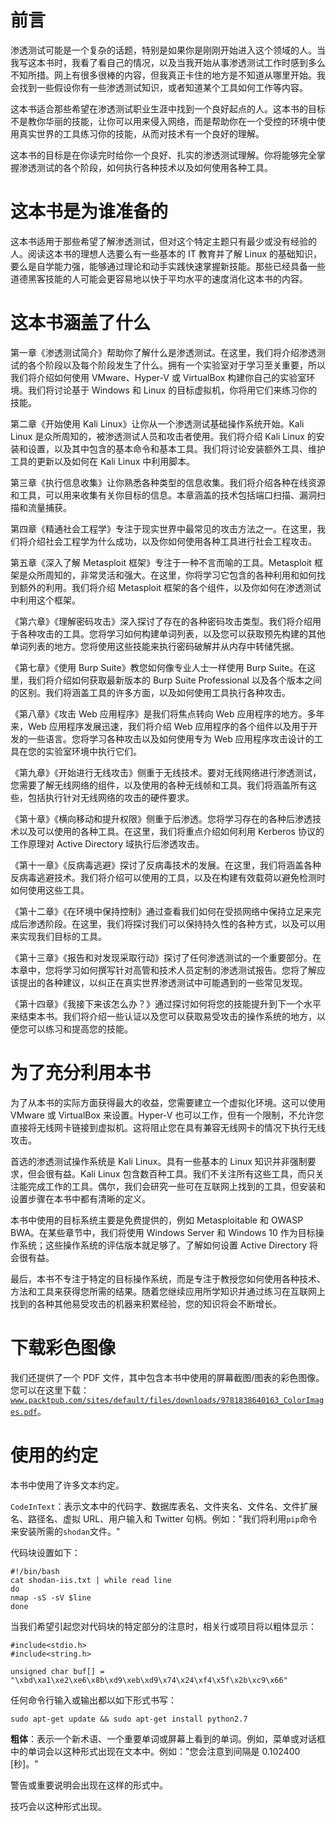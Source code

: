 # 前言

渗透测试可能是一个复杂的话题，特别是如果你是刚刚开始进入这个领域的人。当我写这本书时，我看了看自己的情况，以及当我开始从事渗透测试工作时感到多么不知所措。网上有很多很棒的内容，但我真正卡住的地方是不知道从哪里开始。我会找到一些假设你有一些渗透测试知识，或者知道某个工具如何工作等内容。

这本书适合那些希望在渗透测试职业生涯中找到一个良好起点的人。这本书的目标不是教你华丽的技能，让你可以用来侵入网络，而是帮助你在一个受控的环境中使用真实世界的工具练习你的技能，从而对技术有一个良好的理解。

这本书的目标是在你读完时给你一个良好、扎实的渗透测试理解。你将能够完全掌握渗透测试的各个阶段，如何执行各种技术以及如何使用各种工具。

# 这本书是为谁准备的

这本书适用于那些希望了解渗透测试，但对这个特定主题只有最少或没有经验的人。阅读这本书的理想人选要么有一些基本的 IT 教育并了解 Linux 的基础知识，要么是自学能力强，能够通过理论和动手实践快速掌握新技能。那些已经具备一些道德黑客技能的人可能会更容易地以快于平均水平的速度消化这本书的内容。

# 这本书涵盖了什么

第一章《渗透测试简介》帮助你了解什么是渗透测试。在这里，我们将介绍渗透测试的各个阶段以及每个阶段发生了什么。拥有一个实验室对于学习至关重要，所以我们将介绍如何使用 VMware、Hyper-V 或 VirtualBox 构建你自己的实验室环境。我们将讨论基于 Windows 和 Linux 的目标虚拟机，你将用它们来练习你的技能。

第二章《开始使用 Kali Linux》让你从一个渗透测试基础操作系统开始。Kali Linux 是众所周知的，被渗透测试人员和攻击者使用。我们将介绍 Kali Linux 的安装和设置，以及其中包含的基本命令和基本工具。我们将讨论安装额外工具、维护工具的更新以及如何在 Kali Linux 中利用脚本。

第三章《执行信息收集》让你熟悉各种类型的信息收集。我们将介绍各种在线资源和工具，可以用来收集有关你目标的信息。本章涵盖的技术包括端口扫描、漏洞扫描和流量捕获。

第四章《精通社会工程学》专注于现实世界中最常见的攻击方法之一。在这里，我们将介绍社会工程学为什么成功，以及你如何使用各种工具进行社会工程攻击。

第五章《深入了解 Metasploit 框架》专注于一种不言而喻的工具。Metasploit 框架是众所周知的，非常灵活和强大。在这里，你将学习它包含的各种利用和如何找到额外的利用。我们将介绍 Metasploit 框架的各个组件，以及你如何在渗透测试中利用这个框架。

《第六章》《理解密码攻击》深入探讨了存在的各种密码攻击类型。我们将介绍用于各种攻击的工具。您将学习如何构建单词列表，以及您可以获取预先构建的其他单词列表的地方。您将使用这些技能来执行密码破解并从内存中转储凭据。

《第七章》《使用 Burp Suite》教您如何像专业人士一样使用 Burp Suite。在这里，我们将介绍如何获取最新版本的 Burp Suite Professional 以及各个版本之间的区别。我们将涵盖工具的许多方面，以及如何使用工具执行各种攻击。

《第八章》《攻击 Web 应用程序》是我们将焦点转向 Web 应用程序的地方。多年来，Web 应用程序发展迅速，我们将介绍 Web 应用程序的各个组件以及用于开发的一些语言。您将学习各种攻击以及如何使用专为 Web 应用程序攻击设计的工具在您的实验室环境中执行它们。

《第九章》《开始进行无线攻击》侧重于无线技术。要对无线网络进行渗透测试，您需要了解无线网络的组件，以及使用的各种无线帧和工具。我们将涵盖所有这些，包括执行针对无线网络的攻击的硬件要求。

《第十章》《横向移动和提升权限》侧重于后渗透。您将学习存在的各种后渗透技术以及可以使用的各种工具。在这里，我们将重点介绍如何利用 Kerberos 协议的工作原理对 Active Directory 域执行后渗透攻击。

《第十一章》《反病毒逃避》探讨了反病毒技术的发展。在这里，我们将涵盖各种反病毒逃避技术。我们将介绍可以使用的工具，以及在构建有效载荷以避免检测时如何使用这些工具。

《第十二章》《在环境中保持控制》通过查看我们如何在受损网络中保持立足来完成后渗透阶段。在这里，我们将探讨我们可以保持持久性的各种方式，以及可以用来实现我们目标的工具。

《第十三章》《报告和对发现采取行动》探讨了任何渗透测试的一个重要部分。在本章中，您将学习如何撰写针对高管和技术人员定制的渗透测试报告。您将了解应该提出的各种建议，以纠正在真实世界渗透测试中可能遇到的一些常见发现。

《第十四章》《我接下来该怎么办？》通过探讨如何将您的技能提升到下一个水平来结束本书。我们将介绍一些认证以及您可以获取易受攻击的操作系统的地方，以便您可以练习和提高您的技能。

# 为了充分利用本书

为了从本书的实际方面获得最大的收益，您需要建立一个虚拟化环境。这可以使用 VMware 或 VirtualBox 来设置。Hyper-V 也可以工作，但有一个限制，不允许您直接将无线网卡链接到虚拟机。这将阻止您在具有兼容无线网卡的情况下执行无线攻击。

首选的渗透测试操作系统是 Kali Linux。具有一些基本的 Linux 知识并非强制要求，但会很有益。Kali Linux 包含数百种工具。我们不关注所有这些工具，而只关注能完成工作的工具。偶尔，我们会研究一些可在互联网上找到的工具，但安装和设置步骤在本书中都有清晰的定义。

本书中使用的目标系统主要是免费提供的，例如 Metasploitable 和 OWASP BWA。在某些章节中，我们将使用 Windows Server 和 Windows 10 作为目标操作系统；这些操作系统的评估版本就足够了。了解如何设置 Active Directory 将会很有益。

最后，本书不专注于特定的目标操作系统，而是专注于教授您如何使用各种技术、方法和工具来获得您所需的结果。随着您继续应用所学知识并通过练习在互联网上找到的各种其他易受攻击的机器来积累经验，您的知识将会不断增长。

# 下载彩色图像

我们还提供了一个 PDF 文件，其中包含本书中使用的屏幕截图/图表的彩色图像。您可以在这里下载：[`www.packtpub.com/sites/default/files/downloads/9781838640163_ColorImages.pdf`](https://www.packtpub.com/sites/default/files/downloads/9781838640163_ColorImages.pdf)。

# 使用的约定

本书中使用了许多文本约定。

`CodeInText`：表示文本中的代码字、数据库表名、文件夹名、文件名、文件扩展名、路径名、虚拟 URL、用户输入和 Twitter 句柄。例如："我们将利用`pip`命令来安装所需的`shodan`文件。"

代码块设置如下：

```
#!/bin/bash 
cat shodan-iis.txt | while read line
do
nmap -sS -sV $line
done
```

当我们希望引起您对代码块的特定部分的注意时，相关行或项目将以粗体显示：

```
#include<stdio.h>
#include<string.h>

unsigned char buf[] = 
"\xbd\xa1\xe2\xe6\x8b\xd9\xeb\xd9\x74\x24\xf4\x5f\x2b\xc9\x66"
```

任何命令行输入或输出都以如下形式书写：

```
sudo apt-get update && sudo apt-get install python2.7
```

**粗体**：表示一个新术语、一个重要单词或屏幕上看到的单词。例如，菜单或对话框中的单词会以这种形式出现在文本中。例如："您会注意到间隔是 0.102400 [秒]。"

警告或重要说明会出现在这样的形式中。

技巧会以这种形式出现。
